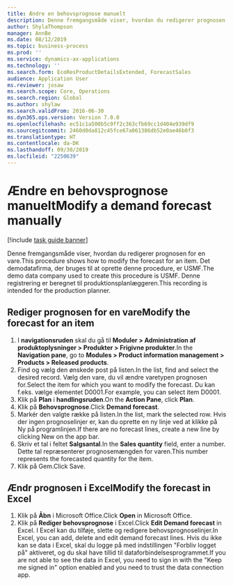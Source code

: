 ```yaml
---
title: Ændre en behovsprognose manuelt
description: Denne fremgangsmåde viser, hvordan du redigerer prognosen for en vare.
author: ShylaThompson
manager: AnnBe
ms.date: 08/12/2019
ms.topic: business-process
ms.prod: ''
ms.service: dynamics-ax-applications
ms.technology: ''
ms.search.form: EcoResProductDetailsExtended, ForecastSales
audience: Application User
ms.reviewer: josaw
ms.search.scope: Core, Operations
ms.search.region: Global
ms.author: shylaw
ms.search.validFrom: 2016-06-30
ms.dyn365.ops.version: Version 7.0.0
ms.openlocfilehash: ec51c1a500b5c9ff2c363cfb69cc1d404e939df9
ms.sourcegitcommit: 2460d0da812c45fce67a061386db52e0ae46b0f3
ms.translationtype: HT
ms.contentlocale: da-DK
ms.lasthandoff: 09/30/2019
ms.locfileid: "2250639"
---
```

# <a name="modify-a-demand-forecast-manually"></a><span data-ttu-id="573c2-103">Ændre en behovsprognose manuelt</span><span class="sxs-lookup"><span data-stu-id="573c2-103">Modify a demand forecast manually</span></span>

[!include [task guide banner](../../includes/task-guide-banner.md)]

<span data-ttu-id="573c2-104">Denne fremgangsmåde viser, hvordan du redigerer prognosen for en vare.</span><span class="sxs-lookup"><span data-stu-id="573c2-104">This procedure shows how to modify the forecast for an item.</span></span> <span data-ttu-id="573c2-105">Det demodatafirma, der bruges til at oprette denne procedure, er USMF.</span><span class="sxs-lookup"><span data-stu-id="573c2-105">The demo data company used to create this procedure is USMF.</span></span> <span data-ttu-id="573c2-106">Denne registrering er beregnet til produktionsplanlæggeren.</span><span class="sxs-lookup"><span data-stu-id="573c2-106">This recording is intended for the production planner.</span></span> 


## <a name="modify-the-forecast-for-an-item"></a><span data-ttu-id="573c2-107">Rediger prognosen for en vare</span><span class="sxs-lookup"><span data-stu-id="573c2-107">Modify the forecast for an item</span></span>
1. <span data-ttu-id="573c2-108">I **navigationsruden** skal du gå til **Moduler > Administration af produktoplysninger > Produkter > Frigivne produkter**.</span><span class="sxs-lookup"><span data-stu-id="573c2-108">In the **Navigation pane**, go to **Modules > Product information management > Products > Released products**.</span></span>
2. <span data-ttu-id="573c2-109">Find og vælg den ønskede post på listen.</span><span class="sxs-lookup"><span data-stu-id="573c2-109">In the list, find and select the desired record.</span></span> <span data-ttu-id="573c2-110">Vælg den vare, du vil ændre varetypen prognosen for.</span><span class="sxs-lookup"><span data-stu-id="573c2-110">Select the item for which you want to modify the forecast.</span></span> <span data-ttu-id="573c2-111">Du kan f.eks. vælge elementet D0001.</span><span class="sxs-lookup"><span data-stu-id="573c2-111">For example, you can select item D0001.</span></span>  
3. <span data-ttu-id="573c2-112">Klik på **Plan** i **handlingsruden**.</span><span class="sxs-lookup"><span data-stu-id="573c2-112">On the **Action Pane**, click **Plan**.</span></span>
4. <span data-ttu-id="573c2-113">Klik på **Behovsprognose**.</span><span class="sxs-lookup"><span data-stu-id="573c2-113">Click **Demand forecast**.</span></span>
5. <span data-ttu-id="573c2-114">Markér den valgte række på listen.</span><span class="sxs-lookup"><span data-stu-id="573c2-114">In the list, mark the selected row.</span></span> <span data-ttu-id="573c2-115">Hvis der ingen prognoselinjer er, kan du oprette en ny linje ved at klikke på Ny på programlinjen.</span><span class="sxs-lookup"><span data-stu-id="573c2-115">If there are no forecast lines, create a new line by clicking New on the app bar.</span></span>  
6. <span data-ttu-id="573c2-116">Skriv et tal i feltet **Salgsantal**.</span><span class="sxs-lookup"><span data-stu-id="573c2-116">In the **Sales quantity** field, enter a number.</span></span> <span data-ttu-id="573c2-117">Dette tal repræsenterer prognosemængden for varen.</span><span class="sxs-lookup"><span data-stu-id="573c2-117">This number represents the forecasted quantity for the item.</span></span>  
7. <span data-ttu-id="573c2-118">Klik på Gem.</span><span class="sxs-lookup"><span data-stu-id="573c2-118">Click Save.</span></span>

## <a name="modify-the-forecast-in-excel"></a><span data-ttu-id="573c2-119">Ændr prognosen i Excel</span><span class="sxs-lookup"><span data-stu-id="573c2-119">Modify the forecast in Excel</span></span>
1. <span data-ttu-id="573c2-120">Klik på **Åbn** i Microsoft Office.</span><span class="sxs-lookup"><span data-stu-id="573c2-120">Click **Open** in Microsoft Office.</span></span>
2. <span data-ttu-id="573c2-121">Klik på **Rediger behovsprognose** i Excel.</span><span class="sxs-lookup"><span data-stu-id="573c2-121">Click **Edit Demand forecast** in Excel.</span></span> <span data-ttu-id="573c2-122">I Excel kan du tilføje, slette og redigere behovsprognoselinjer.</span><span class="sxs-lookup"><span data-stu-id="573c2-122">In Excel, you can add, delete and edit demand forecast lines.</span></span> <span data-ttu-id="573c2-123">Hvis du ikke kan se data i Excel, skal du logge på med indstillingen "Forbliv logget på" aktiveret, og du skal have tillid til dataforbindelsesprogrammet.</span><span class="sxs-lookup"><span data-stu-id="573c2-123">If you are not able to see the data in Excel, you need to sign in with the "Keep me signed in" option enabled and you need to trust the data connection app.</span></span>  

